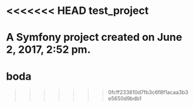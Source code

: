 <<<<<<< HEAD
test_project
============

A Symfony project created on June 2, 2017, 2:52 pm.
=======
# boda
>>>>>>> 0fcff233810d7fb3c6f8f1acaa3b3e5650d9bdb1
